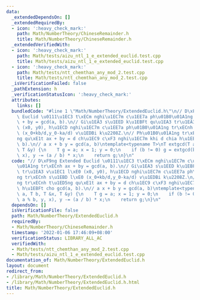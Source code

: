 ```yaml
---
data:
  _extendedDependsOn: []
  _extendedRequiredBy:
  - icon: ':heavy_check_mark:'
    path: Math/NumberTheory/ChineseRemainder.h
    title: Math/NumberTheory/ChineseRemainder.h
  _extendedVerifiedWith:
  - icon: ':heavy_check_mark:'
    path: Math/tests/aizu_ntl_1_e_extended_euclid.test.cpp
    title: Math/tests/aizu_ntl_1_e_extended_euclid.test.cpp
  - icon: ':heavy_check_mark:'
    path: Math/tests/ntt_chemthan_any_mod_2.test.cpp
    title: Math/tests/ntt_chemthan_any_mod_2.test.cpp
  _isVerificationFailed: false
  _pathExtension: h
  _verificationStatusIcon: ':heavy_check_mark:'
  attributes:
    links: []
  bundledCode: "#line 1 \"Math/NumberTheory/ExtendedEuclid.h\"\n// D\xF9ng Extended\
    \ Euclid \u0111\u1EC3 t\xECm nghi\u1EC7m c\u1EE7a ph\u01B0\u01A1ng tr\xECnh ax\
    \ + by = gcd(a, b).\n// Gi\u1EA3 s\u1EED k\u1EBFt qu\u1EA3 tr\u1EA3 v\u1EC1 l\xE0\
    \ (x0, y0), h\u1ECD nghi\u1EC7m c\u1EE7a ph\u01B0\u01A1ng tr\xECnh s\u1EBD l\xE0\
    \ (x_0+kb/d,y_0-ka/d) v\u1EDBi k\u2208Z.\n// Ph\u01B0\u01A1ng tr\xECnh t\u1ED5\
    ng qu\xE1t ax + by = d ch\u1EC9 c\xF3 nghi\u1EC7m khi d chia h\u1EBFt cho gcd(a,\
    \ b).\n// a x + b y = gcd(a, b)\ntemplate<typename T>\nT extgcd(T a, T b, T &x,\
    \ T &y) {\n    T g = a; x = 1; y = 0;\n    if (b != 0) g = extgcd(b, a % b, y,\
    \ x), y -= (a / b) * x;\n    return g;\n}\n"
  code: "// D\xF9ng Extended Euclid \u0111\u1EC3 t\xECm nghi\u1EC7m c\u1EE7a ph\u01B0\
    \u01A1ng tr\xECnh ax + by = gcd(a, b).\n// Gi\u1EA3 s\u1EED k\u1EBFt qu\u1EA3\
    \ tr\u1EA3 v\u1EC1 l\xE0 (x0, y0), h\u1ECD nghi\u1EC7m c\u1EE7a ph\u01B0\u01A1\
    ng tr\xECnh s\u1EBD l\xE0 (x_0+kb/d,y_0-ka/d) v\u1EDBi k\u2208Z.\n// Ph\u01B0\u01A1\
    ng tr\xECnh t\u1ED5ng qu\xE1t ax + by = d ch\u1EC9 c\xF3 nghi\u1EC7m khi d chia\
    \ h\u1EBFt cho gcd(a, b).\n// a x + b y = gcd(a, b)\ntemplate<typename T>\nT extgcd(T\
    \ a, T b, T &x, T &y) {\n    T g = a; x = 1; y = 0;\n    if (b != 0) g = extgcd(b,\
    \ a % b, y, x), y -= (a / b) * x;\n    return g;\n}\n"
  dependsOn: []
  isVerificationFile: false
  path: Math/NumberTheory/ExtendedEuclid.h
  requiredBy:
  - Math/NumberTheory/ChineseRemainder.h
  timestamp: '2022-01-06 17:46:09+08:00'
  verificationStatus: LIBRARY_ALL_AC
  verifiedWith:
  - Math/tests/ntt_chemthan_any_mod_2.test.cpp
  - Math/tests/aizu_ntl_1_e_extended_euclid.test.cpp
documentation_of: Math/NumberTheory/ExtendedEuclid.h
layout: document
redirect_from:
- /library/Math/NumberTheory/ExtendedEuclid.h
- /library/Math/NumberTheory/ExtendedEuclid.h.html
title: Math/NumberTheory/ExtendedEuclid.h
---
```

